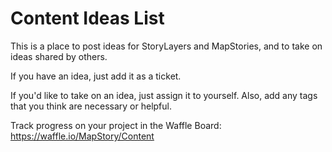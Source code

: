 # Content Ideas List
This is a place to post ideas for StoryLayers and MapStories, and to take on ideas shared by others.

If you have an idea, just add it as a ticket.

If you'd like to take on an idea, just assign it to yourself. Also, add any tags that you think are necessary or helpful.

Track progress on your project in the Waffle Board: https://waffle.io/MapStory/Content
